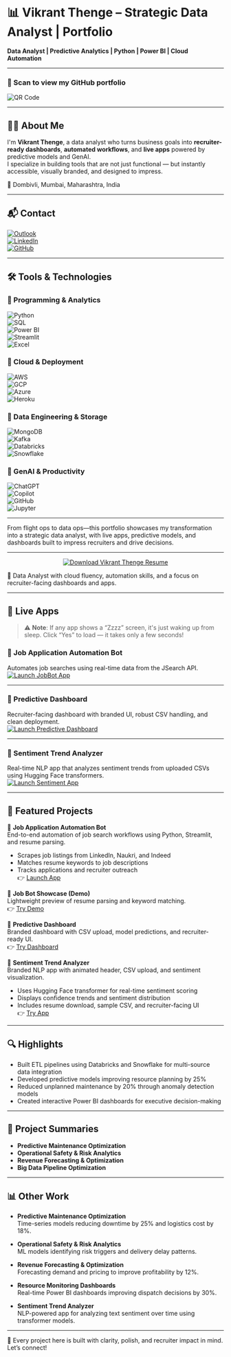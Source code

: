# 📊 Vikrant Thenge – Strategic Data Analyst | Portfolio

**Data Analyst | Predictive Analytics | Python | Power BI | Cloud Automation**

---

### 📎 Scan to view my GitHub portfolio  
![QR Code](https://your-hosted-qr-image-link.com)

---

## 🙋‍♂️ About Me

I'm **Vikrant Thenge**, a data analyst who turns business goals into **recruiter-ready dashboards**, **automated workflows**, and **live apps** powered by predictive models and GenAI.  
I specialize in building tools that are not just functional — but instantly accessible, visually branded, and designed to impress.

📍 Dombivli, Mumbai, Maharashtra, India  

---

## 📬 Contact

[![Outlook](https://img.shields.io/badge/Email-Outlook-blue?style=flat-square&logo=microsoftoutlook&logoColor=white)](mailto:vikrantthenge@outlook.com)  
[![LinkedIn](https://img.shields.io/badge/LinkedIn-Connect-blue?style=flat-square&logo=linkedin&logoColor=white)](https://www.linkedin.com/in/vthenge)  
[![GitHub](https://img.shields.io/badge/GitHub-Portfolio-black?style=flat-square&logo=github&logoColor=white)](https://github.com/vikrantthenge)

---

## 🛠️ Tools & Technologies

### 🔹 Programming & Analytics  
![Python](https://img.shields.io/badge/Python-Data%20Science-blue?style=flat-square&logo=python&logoColor=white)  
![SQL](https://img.shields.io/badge/SQL-Queries-darkblue?style=flat-square&logo=mysql&logoColor=white)  
![Power BI](https://img.shields.io/badge/Power%20BI-Business%20Intelligence-yellow?style=flat-square&logo=powerbi&logoColor=white)  
![Streamlit](https://img.shields.io/badge/Streamlit-Web%20Apps-red?style=flat-square&logo=streamlit&logoColor=white)  
![Excel](https://img.shields.io/badge/Excel-Data%20Modeling-green?style=flat-square&logo=microsoftexcel&logoColor=white)

### 🔹 Cloud & Deployment  
![AWS](https://img.shields.io/badge/AWS-Cloud-orange?style=flat-square&logo=amazonaws&logoColor=white)  
![GCP](https://img.shields.io/badge/GCP-Cloud-blue?style=flat-square&logo=googlecloud&logoColor=white)  
![Azure](https://img.shields.io/badge/Azure-Cloud-lightgrey?style=flat-square&logo=microsoftazure&logoColor=white)  
![Heroku](https://img.shields.io/badge/Heroku-Deployment-purple?style=flat-square&logo=heroku&logoColor=white)

### 🔹 Data Engineering & Storage  
![MongoDB](https://img.shields.io/badge/MongoDB-NoSQL-green?style=flat-square&logo=mongodb&logoColor=white)  
![Kafka](https://img.shields.io/badge/Kafka-Streaming%20Data-black?style=flat-square&logo=apachekafka&logoColor=white)  
![Databricks](https://img.shields.io/badge/Databricks-ETL%20Platform-orange?style=flat-square&logo=databricks&logoColor=white)  
![Snowflake](https://img.shields.io/badge/Snowflake-Data%20Warehouse-blue?style=flat-square&logo=snowflake&logoColor=white)

### 🔹 GenAI & Productivity  
![ChatGPT](https://img.shields.io/badge/ChatGPT-GenAI-green?style=flat-square&logo=openai&logoColor=white)  
![Copilot](https://img.shields.io/badge/Copilot-GenAI-blue?style=flat-square&logo=microsoft&logoColor=white)  
![GitHub](https://img.shields.io/badge/GitHub-Version%20Control-black?style=flat-square&logo=github&logoColor=white)  
![Jupyter](https://img.shields.io/badge/Jupyter-Notebooks-orange?style=flat-square&logo=jupyter&logoColor=white)

---

From flight ops to data ops—this portfolio showcases my transformation into a strategic data analyst, with live apps, predictive models, and dashboards built to impress recruiters and drive decisions.

---

<p align="center">
  <a href="https://github.com/Vikrantthenge/vikrant-data-analytics-portfolio/blob/main/Vikrant%20Thenge_Data_Analyst_Resume..pdf" download title="Download Vikrant Thenge Resume">
    <img src="https://img.shields.io/badge/Download_Resume-PDF-blue?style=for-the-badge&logo=adobeacrobatreader&logoColor=white" alt="Download Vikrant Thenge Resume">
  </a>
</p>

🎯 Data Analyst with cloud fluency, automation skills, and a focus on recruiter-facing dashboards and apps.

---

## 📱 Live Apps

> ⚠️ **Note**: If any app shows a “Zzzz” screen, it's just waking up from sleep. Click “Yes” to load — it takes only a few seconds!

### 🔹 Job Application Automation Bot  
Automates job searches using real-time data from the JSearch API.  
[![Launch JobBot App](https://img.shields.io/badge/Launch-App-blue?style=for-the-badge&logo=streamlit)](https://job-bot-showcase-8dykqf8ngrqtzh5en7txnk.streamlit.app/)

---

### 🔹 Predictive Dashboard  
Recruiter-facing dashboard with branded UI, robust CSV handling, and clean deployment.  
[![Launch Predictive Dashboard](https://img.shields.io/badge/Launch-Dashboard-darkred?style=for-the-badge&logo=streamlit&logoColor=white)](https://predictivedashboard-vikrantthenge.streamlit.app/)

---

### 🔹 Sentiment Trend Analyzer  
Real-time NLP app that analyzes sentiment trends from uploaded CSVs using Hugging Face transformers.  
[![Launch Sentiment App](https://img.shields.io/badge/Launch-App-purple?style=for-the-badge&logo=streamlit)](https://sentiment-analyzer-vikrant.streamlit.app/)

---

## 🚀 Featured Projects

🔹 **Job Application Automation Bot**  
End-to-end automation of job search workflows using Python, Streamlit, and resume parsing.  
- Scrapes job listings from LinkedIn, Naukri, and Indeed  
- Matches resume keywords to job descriptions  
- Tracks applications and recruiter outreach  
👉 [Launch App](https://job-bot-showcase-8dykqf8ngrqtzh5en7txnk.streamlit.app/)

🔹 **Job Bot Showcase (Demo)**  
Lightweight preview of resume parsing and keyword matching.  
👉 [Try Demo](https://job-bot-showcase-8dykqf8ngrqtzh5en7txnk.streamlit.app/)

🔹 **Predictive Dashboard**  
Branded dashboard with CSV upload, model predictions, and recruiter-ready UI.  
👉 [Try Dashboard](https://predictivedashboard-vikrantthenge.streamlit.app/)

🔹 **Sentiment Trend Analyzer**  
Branded NLP app with animated header, CSV upload, and sentiment visualization.  
- Uses Hugging Face transformer for real-time sentiment scoring  
- Displays confidence trends and sentiment distribution  
- Includes resume download, sample CSV, and recruiter-facing UI  
👉 [Try App](https://sentiment-analyzer-vikrant.streamlit.app/)

---

## 🔍 Highlights

- Built ETL pipelines using Databricks and Snowflake for multi-source data integration  
- Developed predictive models improving resource planning by 25%  
- Reduced unplanned maintenance by 20% through anomaly detection models  
- Created interactive Power BI dashboards for executive decision-making

---

## 📁 Project Summaries

- **Predictive Maintenance Optimization**  
- **Operational Safety & Risk Analytics**  
- **Revenue Forecasting & Optimization**  
- **Big Data Pipeline Optimization**

---

## 📊 Other Work

- **Predictive Maintenance Optimization**  
  Time-series models reducing downtime by 25% and logistics cost by 18%.

- **Operational Safety & Risk Analytics**  
  ML models identifying risk triggers and delivery delay patterns.

- **Revenue Forecasting & Optimization**  
  Forecasting demand and pricing to improve profitability by 12%.

- **Resource Monitoring Dashboards**  
  Real-time Power BI dashboards improving dispatch decisions by 30%.

- **Sentiment Trend Analyzer**  
  NLP-powered app for analyzing text sentiment over time using transformer models.

---

📌 Every project here is built with clarity, polish, and recruiter impact in mind. Let’s connect!
